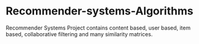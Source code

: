 # Recommender-systems-Algorithms
Recommender Systems Project contains content based, user based, item based, collaborative filtering and many similarity matrices.
